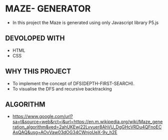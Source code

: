 # MAZE- GENERATOR 
+ In this project the Maze is generated using only
  Javascript library P5.js
## DEVOLOPED WITH
+ HTML
+ CSS
## WHY THIS PROJECT
+ To implement the concept of DFS(DEPTH-FIRST-SEARCH).
+ To visualise the DFS and recursive backtracking
## ALGORITHM
+ https://www.google.com/url?sa=t&source=web&rct=j&url=https://en.m.wikipedia.org/wiki/Maze_generation_algorithm&ved=2ahUKEwj22Lvvuer8AhVU_DgGHcVRDu4QFnoECAsQAQ&usg=AOvVaw03dOG34CWnjoUeX-9v_h2E
